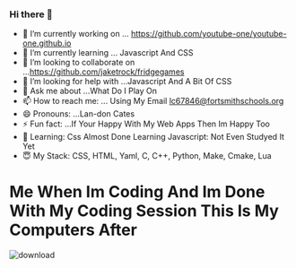 ### Hi there 👋
- 🔭 I’m currently working on ... https://github.com/youtube-one/youtube-one.github.io
- 🌱 I’m currently learning ... Javascript And CSS
- 👯 I’m looking to collaborate on ...https://github.com/jaketrock/fridgegames
- 🤔 I’m looking for help with ...Javascript And A Bit Of CSS
- 💬 Ask me about ...What Do I Play On
- 📫 How to reach me: ... Using My Email lc67846@fortsmithschools.org
- 😄 Pronouns: ...Lan-don Cates
- ⚡ Fun fact: ...If Your Happy With My Web Apps Then Im Happy Too
- 🥰 Learning: Css Almost Done Learning Javascript: Not Even Studyed It Yet
- 😇 My Stack: CSS, HTML, Yaml, C, C++, Python, Make, Cmake, Lua

# Me When Im Coding And Im Done With My Coding Session This Is My Computers After
![download](https://user-images.githubusercontent.com/64691261/153074153-dc5ea173-f3a4-48ac-a088-e201d865dde2.jpeg)
